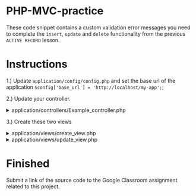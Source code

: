 # PHP-MVC-practice
These code snippet contains a custom validation error messages you need to complete the `insert`, `update` and `delete` functionality from the previous `ACTIVE RECORD` lesson. 

# Instructions

1.) Update `application/config/config.php` and set the base url of the application `$config['base_url'] = 'http://localhost/my-app';`;

2.) Update your controller.

<details>
<summary> application/controllers/Example_controller.php </summary>
<br>

```
<?php
defined('BASEPATH') OR exit('No direct script access allowed');

class Example_controller extends CI_Controller 
{
	protected $list_errors = [];
	protected $required = array('name', 'email', 'contact');
	protected $error = false;

	public function __construct()
	{
	   parent::__construct();
	   $this->load->model('example_model', 'model_mentor');
	}

	public function index()
	{

	$data['title'] = 'Active Record - Demo';
	$config["base_url"] = base_url().'example_controller/index';

	$data["mentors_array"] = $this->model_mentor->get_mentor();
    $data["joined_array"] = $this->model_mentor->get_result(1);

	$this->load->view('mentor_view', $data);
	}

	# URL: http://localhost/my-app/index.php/example_controller/create_mentor
	public function create_mentor()
	{
		if($this->input->post('add') !== null ){
			foreach($this->required as $field) {
			  if (empty($this->input->post($field))) {
			  	$this->error = true;
			  	echo ucfirst($field)." is required * <br>";
			  }
		    }

		    if(!$this->error){
		    	echo "Created and Validated";
		    	# https://codeigniter.com/user_guide/database/query_builder.html#inserting-data
		    	# Perform your insert query for `example_model` 
		    	# insert_mentor($this->input->post());
		    }
		}
	    $this->load->view('create_view');
	}

	# URL: http://localhost/my-app/index.php/example_controller/update_mentor/[id]
	public function update_mentor()
	{
		$mentor_id = $this->uri->segment(3) ?? 0;
		$data['mentor_id'] = $mentor_id;
		$data['row_data'] = $this->db->get_where('mentor', array('id' =>$mentor_id))->row();  


		if($this->input->post('update') !== null ){
			foreach($this->required as $field) {
			  if (empty($this->input->post($field))) {
			  	$this->error = true;
			  	echo ucfirst($field)." is required * <br>";
			  }
		    }

		    if(!$this->error){
		    	echo "Updated and Validated";
		    	# https://codeigniter.com/user_guide/database/query_builder.html#updating-data
		    	# Perform your update query for `example_model` 
		    	# update_mentor($this->input->post());
		    }
		}

	    $this->load->view('update_view', $data);
	}

	# URL: http://localhost/my-app/index.php/example_controller/delete_mentor/[id]
	public function delete_mentor() 
	{	
		$mentor_id = $this->uri->segment(3) ?? 0;

		# https://codeigniter.com/user_guide/database/query_builder.html#deleting-data
		# delete_mentor($mentor_id);
	}
}
```
</details>

3.) Create these two views 

<details>
<summary> application/views/create_view.php </summary>
<br>

```
<html>
   <head> 
      <title>Add Mentor</title> 
   </head>
   <body>
      <form action = "<?php echo base_url('index.php/example_controller/create_mentor');?>" method = "POST">
         <h5>Insert mentor's detail to database</h5> 
         Mentor's Name: <input type = "text" name = "name" value = "" size = "50" /> <br> 
         Email: <input type = "email" name = "email" value = "" size = "50" />  <br>
         Contact: <input type = "text" name = "contact" value = "" size = "50" /> <br> 
         <div><input type = "submit" name="add" value = "Submit" /></div>  
      </form>  
   </body>
</html>
```
</details>

<details>
<summary> application/views/update_view.php </summary>
<br>

```
<html>
   <head> 
      <title>Update Mentor</title> 
   </head>
   <body>
      <form action = "<?php echo base_url('index.php/example_controller/update_mentor/'.$mentor_id);?>" method = "POST">
         <h5>Update mentor's detail to database</h5> 
         <input type = "hidden" name = "id" value = "<?php echo $row_data->id?>"/>
         Mentor's Name: <input type = "text" name = "name" value = "<?php echo $row_data->name?>" size = "50" /> <br> 
         Email: <input type = "email" name = "email" value = "<?php echo $row_data->email?>" size = "50" />  <br>
         Contact: <input type = "text" name = "contact" value = "<?php echo $row_data->contact?>" size = "50" /> <br> 
         <div><input type = "submit" name="update" value = "Submit" /></div>  
      </form>  
   </body>
</html>
```
</details>

# Finished
Submit a link of the source code to the Google Classroom assignment related to this project.
